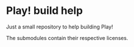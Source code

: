 # Play! build help

Just a small repository to help building Play!

The submodules contain their respective licenses.  
